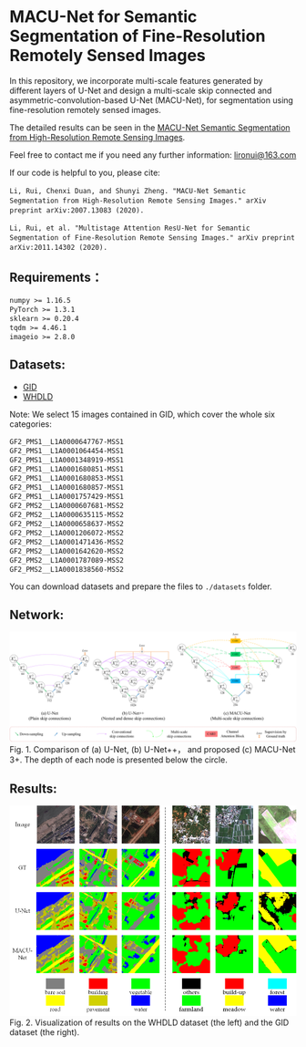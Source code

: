 # MACU-Net for Semantic Segmentation of Fine-Resolution Remotely Sensed Images 

In this repository, we incorporate multi-scale features generated by different layers of U-Net and design a multi-scale skip connected and asymmetric-convolution-based U-Net (MACU-Net), for segmentation using fine-resolution remotely sensed images. 

The detailed results can be seen in the [MACU-Net Semantic Segmentation from High-Resolution Remote Sensing Images](https://arxiv.org/ftp/arxiv/papers/2007/2007.13083.pdf).

Feel free to contact me if you need any further information: lironui@163.com

If our code is helpful to you, please cite:

`Li, Rui, Chenxi Duan, and Shunyi Zheng. "MACU-Net Semantic Segmentation from High-Resolution Remote Sensing Images." arXiv preprint arXiv:2007.13083 (2020).`

`Li, Rui, et al. "Multistage Attention ResU-Net for Semantic Segmentation of Fine-Resolution Remote Sensing Images." arXiv preprint arXiv:2011.14302 (2020).`


Requirements：
------- 
```
numpy >= 1.16.5
PyTorch >= 1.3.1
sklearn >= 0.20.4
tqdm >= 4.46.1
imageio >= 2.8.0
```

Datasets:
------- 
* [GID](https://x-ytong.github.io/project/GID.html)
* [WHDLD](https://sites.google.com/view/zhouwx/dataset#h.p_hQS2jYeaFpV0)

Note: We select 15 images contained in GID, which cover the whole six categories:
```
GF2_PMS1__L1A0000647767-MSS1
GF2_PMS1__L1A0001064454-MSS1
GF2_PMS1__L1A0001348919-MSS1
GF2_PMS1__L1A0001680851-MSS1
GF2_PMS1__L1A0001680853-MSS1
GF2_PMS1__L1A0001680857-MSS1
GF2_PMS1__L1A0001757429-MSS1
GF2_PMS2__L1A0000607681-MSS2
GF2_PMS2__L1A0000635115-MSS2
GF2_PMS2__L1A0000658637-MSS2
GF2_PMS2__L1A0001206072-MSS2
GF2_PMS2__L1A0001471436-MSS2
GF2_PMS2__L1A0001642620-MSS2
GF2_PMS2__L1A0001787089-MSS2
GF2_PMS2__L1A0001838560-MSS2
```

You can download datasets and prepare the files to `./datasets` folder.

Network:
------- 
![network](https://github.com/lironui/MACU-Net/blob/master/figures/Fig.%201.png)  
Fig. 1.  Comparison of (a) U-Net, (b) U-Net++， and proposed (c) MACU-Net 3+. The depth of each node is presented below the circle. 

Results:
------- 
![Result](https://github.com/lironui/MACU-Net/blob/master/figures/Fig.%204.png)  
Fig. 2. Visualization of results on the WHDLD dataset (the left) and the GID dataset (the right).

